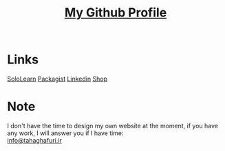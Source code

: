 <h1 align="center"><a href="https://github.com/tahaghafuri/">My Github Profile</a></h1><br>

# Links
[SoloLearn](https://www.sololearn.com/profile/22699947/)
[Packagist](https://packagist.org/users/tahaghafuri/)
[Linkedin](https://www.linkedin.com/in/tahaghafuri/)
[Shop](https://savenet.ir/tahaghafuri)
# Note
I don't have the time to design my own website at the moment, if you have any work, I will answer you if I have time:<br>
<a href="mailto:info@tahaghafuri.ir">info@tahaghafuri.ir</a>
